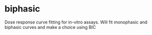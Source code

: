 # biphasic
Dose response curve fitting for in-vitro assays. Will fit monophasic and biphasic curves and make a choice using BIC
